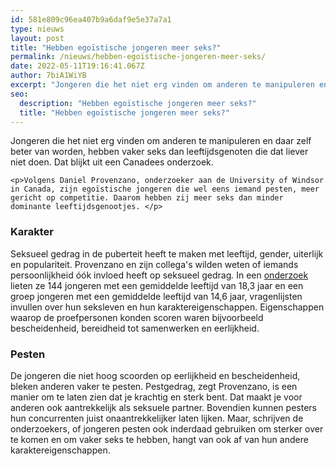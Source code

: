 ```yaml
---
id: 581e809c96ea407b9a6daf9e5e37a7a1
type: nieuws
layout: post
title: "Hebben egoïstische jongeren meer seks?"
permalink: /nieuws/hebben-egoïstische-jongeren-meer-seks/
date: 2022-05-11T19:16:41.067Z
author: 7biA1WiYB
excerpt: "Jongeren die het niet erg vinden om anderen te manipuleren en daar zelf beter van worden, hebben vaker seks dan leeftijdsgenoten die dat liever niet doen. Dat blijkt uit een Canadees onderzoek.  "
seo:
  description: "Hebben egoïstische jongeren meer seks?"
  title: "Hebben egoïstische jongeren meer seks?"
---
```

Jongeren die het niet erg vinden om anderen te manipuleren en daar zelf beter van worden, hebben vaker seks dan leeftijdsgenoten die dat liever niet doen. Dat blijkt uit een Canadees onderzoek.  

    <p>Volgens Daniel Provenzano, onderzoeker aan de University of Windsor in Canada, zijn egoïstische jongeren die wel eens iemand pesten, meer gericht op competitie. Daarom hebben zij meer seks dan minder dominante leeftijdsgenootjes. </p>
<h3>Karakter</h3>
<p>Seksueel gedrag in de puberteit heeft te maken met leeftijd, gender, uiterlijk en populariteit. Provenzano en zijn collega's wilden weten of iemands persoonlijkheid óók invloed heeft op seksueel gedrag<em>. </em>In een <a href="https://link.springer.com/article/10.1007%2Fs40806-017-0126-4" target="_blank">onderzoek</a> lieten ze 144 jongeren met een gemiddelde leeftijd van 18,3 jaar en een groep jongeren met een gemiddelde leeftijd van 14,6 jaar, vragenlijsten invullen over hun seksleven en hun karaktereigenschappen. Eigenschappen waarop de proefpersonen konden scoren waren bijvoorbeeld bescheidenheid, bereidheid tot samenwerken en eerlijkheid.</p>
<h3>Pesten</h3>
<p>De jongeren die niet hoog scoorden op eerlijkheid en bescheidenheid, bleken anderen vaker te pesten. Pestgedrag, zegt Provenzano, is een manier om te laten zien dat je krachtig en sterk bent. Dat maakt je voor anderen ook aantrekkelijk als seksuele partner. Bovendien kunnen pesters hun concurrenten juist onaantrekkelijker laten lijken. Maar, schrijven de onderzoekers, of jongeren pesten ook inderdaad gebruiken om sterker over te komen en om vaker seks te hebben, hangt van ook af van hun andere karaktereigenschappen. </p>  

